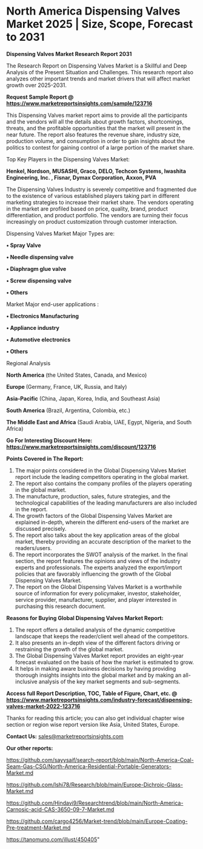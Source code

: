 # North America Dispensing Valves Market 2025 | Size, Scope, Forecast to 2031

<strong>Dispensing Valves Market Research Report 2031</strong>

The Research Report on Dispensing Valves Market is a Skillful and Deep Analysis of the Present Situation and Challenges. This research report also analyzes other important trends and market drivers that will affect market growth over 2025-2031.

<strong>Request Sample Report @ <a href=https://www.marketreportsinsights.com/sample/123716>https://www.marketreportsinsights.com/sample/123716</a></strong>

This Dispensing Valves market report aims to provide all the participants and the vendors will all the details about growth factors, shortcomings, threats, and the profitable opportunities that the market will present in the near future. The report also features the revenue share, industry size, production volume, and consumption in order to gain insights about the politics to contest for gaining control of a large portion of the market share.

Top Key Players in the Dispensing Valves Market:

<strong>Henkel, Nordson, MUSASHI, Graco, DELO, Techcon Systems, Iwashita Engineering, Inc. , Fisnar, Dymax Corporation, Axxon, PVA</strong>

The Dispensing Valves Industry is severely competitive and fragmented due to the existence of various established players taking part in different marketing strategies to increase their market share. The vendors operating in the market are profiled based on price, quality, brand, product differentiation, and product portfolio. The vendors are turning their focus increasingly on product customization through customer interaction.

Dispensing Valves Market Major Types are:

<strong>• Spray Valve

• Needle dispensing valve

• Diaphragm glue valve

• Screw dispensing valve

• Others</strong>

Market Major end-user applications :

<strong>• Electronics Manufacturing

• Appliance industry

• Automotive electronics

• Others</strong>

Regional Analysis

</u><strong><b>North America</b></strong> (the United States, Canada, and Mexico)

<strong><b>Europe </b></strong>(Germany, France, UK, Russia, and Italy)

<strong><b>Asia-Pacific</b></strong> (China, Japan, Korea, India, and Southeast Asia)

<strong><b>South America</b></strong> (Brazil, Argentina, Colombia, etc.)

<strong><b>The Middle East and Africa</b></strong> (Saudi Arabia, UAE, Egypt, Nigeria, and South Africa)

<strong>Go For Interesting Discount Here: <a href=https://www.marketreportsinsights.com/discount/123716>https://www.marketreportsinsights.com/discount/123716</a></strong>

<strong>Points Covered in The Report:</strong>
<ol>
  <li>The major points considered in the Global Dispensing Valves Market report include the leading competitors operating in the global market.</li>
  <li>The report also contains the company profiles of the players operating in the global market.</li>
  <li>The manufacture, production, sales, future strategies, and the technological capabilities of the leading manufacturers are also included in the report.</li>
  <li>The growth factors of the Global Dispensing Valves Market are explained in-depth, wherein the different end-users of the market are discussed precisely.</li>
  <li>The report also talks about the key application areas of the global market, thereby providing an accurate description of the market to the readers/users.</li>
  <li>The report incorporates the SWOT analysis of the market. In the final section, the report features the opinions and views of the industry experts and professionals. The experts analyzed the export/import policies that are favorably influencing the growth of the Global Dispensing Valves Market.</li>
  <li>The report on the Global Dispensing Valves Market is a worthwhile source of information for every policymaker, investor, stakeholder, service provider, manufacturer, supplier, and player interested in purchasing this research document.</li>
</ol>
<strong>Reasons for Buying Global Dispensing Valves Market Report:</strong>

<ol>
  <li>The report offers a detailed analysis of the dynamic competitive landscape that keeps the reader/client well ahead of the competitors.</li>
  <li>It also presents an in-depth view of the different factors driving or restraining the growth of the global market.</li>
  <li>The Global Dispensing Valves Market report provides an eight-year forecast evaluated on the basis of how the market is estimated to grow.</li>
  <li>It helps in making aware business decisions by having providing thorough insights insights into the global market and by making an all-inclusive analysis of the key market segments and sub-segments.</li>
</ol>
<strong>Access full Report Description, TOC, Table of Figure, Chart, etc. @ <a href=https://www.marketreportsinsights.com/industry-forecast/dispensing-valves-market-2022-123716>https://www.marketreportsinsights.com/industry-forecast/dispensing-valves-market-2022-123716</a></strong>


Thanks for reading this article; you can also get individual chapter wise section or region wise report version like Asia, United States, Europe.

<strong>Contact Us:</strong>
sales@marketreportsinsights.com

<strong>Our other reports:</strong>

<a href=https://github.com/sayysaif/search-report/blob/main/North-America-Coal-Seam-Gas-CSG/North-America-Residential-Portable-Generators-Market.md>https://github.com/sayysaif/search-report/blob/main/North-America-Coal-Seam-Gas-CSG/North-America-Residential-Portable-Generators-Market.md</a>

<a href=https://github.com/Ishi78/Research/blob/main/Europe-Dichroic-Glass-Market.md>https://github.com/Ishi78/Research/blob/main/Europe-Dichroic-Glass-Market.md</a>

<a href=https://github.com/Hindavi9/Researchtrend/blob/main/North-America-Carnosic-acid-CAS-3650-09-7-Market.md>https://github.com/Hindavi9/Researchtrend/blob/main/North-America-Carnosic-acid-CAS-3650-09-7-Market.md</a>

<a href=https://github.com/cargo4256/Market-trend/blob/main/Europe-Coating-Pre-treatment-Market.md>https://github.com/cargo4256/Market-trend/blob/main/Europe-Coating-Pre-treatment-Market.md</a>

<a href=https://tanomuno.com/illust/450405>https://tanomuno.com/illust/450405</a>"
